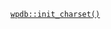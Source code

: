 <p><code><a href="https://developer.wordpress.org/reference/classes/wpdb/init_charset/">wpdb::init_charset()</a></code></p>
